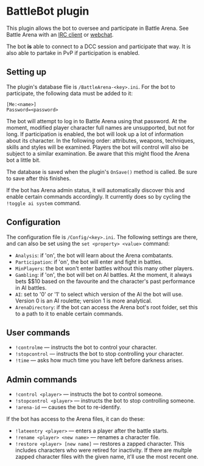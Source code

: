 BattleBot plugin
================

This plugin allows the bot to oversee and participate in Battle Arena.
See Battle Arena with an [IRC client](irc://irc.esper.net/#BattleArena) or [webchat](http://webchat.esper.net/?channels=BattleArena).

The bot **is** able to connect to a DCC session and participate that way. It is also able to partake in PvP if participation is enabled.

Setting up
----------

The plugin's database flie is `/BattleArena-<key>.ini`. For the bot to participate, the following data must be added to it:

	[Me:<name>]
	Password=<password>

The bot will attempt to log in to Battle Arena using that password. At the moment, modified player character full names are unsupported, but not for long.
If participation is enabled, the bot will look up a lot of information about its character. In the following order: attributes, weapons, techniques, skills and styles will be examined. Players the bot will control will also be subject to a similar examination. Be aware that this might flood the Arena bot a little bit.

The database is saved when the plugin's `OnSave()` method is called. Be sure to save after this finishes.

If the bot has Arena admin status, it will automatically discover this and enable certain commands accordingly. It currently does so by cycling the `!toggle ai system` command.

Configuration
-------------

The configuration file is `/Config/<key>.ini`. The following settings are there, and can also be set using the `set <property> <value>` command:

* `Analysis`: if 'on', the bot will learn about the Arena combatants.
* `Participation`: if 'on', the bot will enter and fight in battles.
* `MinPlayers`: the bot won't enter battles without this many other players.
* `Gambling`: if 'on', the bot will bet on AI battles. At the moment, it always bets $$10 based on the favourite and the character's past performance in AI battles.
* `AI`: set to '0' or '1' to select which version of the AI the bot will use. Version 0 is an AI roulette; version 1 is more analytical.
* `ArenaDirectory`: if the bot can access the Arena bot's root folder, set this to a path to it to enable certain commands.

User commands
-------------

* `!controlme` — instructs the bot to control your character.
* `!stopcontrol` — instructs the bot to stop controlling your character.
* `!time` — asks how much time you have left before darkness arises.

Admin commands
--------------

* `!control <player>` — instructs the bot to control someone.
* `!stopcontrol <player>` — instructs the bot to stop controlling someone.
* `!arena-id` — causes the bot to re-identify.

If the bot has access to the Arena files, it can do these:

* `!lateentry <player>` — enters a player after the battle starts.
* `!rename <player> <new name>` — renames a character file.
* `!restore <player> [new name]` — restores a zapped character. This includes characters who were retired for inactivity. If there are multple zapped character files with the given name, it'll use the most recent one.